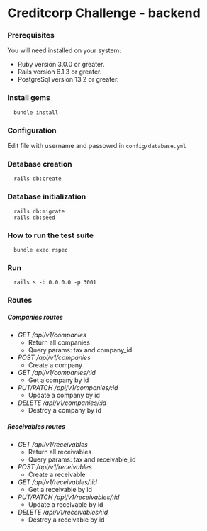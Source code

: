 # Creditcorp Challenge - backend

### Prerequisites

You will need installed on your system:
- Ruby version 3.0.0 or greater.
- Rails version 6.1.3 or greater.
- PostgreSql version 13.2 or greater.

### Install gems

  ```
    bundle install
  ```

### Configuration
  
  Edit file with username and passowrd in ``config/database.yml``

### Database creation
```
  rails db:create
```

### Database initialization
```
  rails db:migrate
  rails db:seed
  ```
### How to run the test suite
```
  bundle exec rspec
```

### Run
```
  rails s -b 0.0.0.0 -p 3001
```

### Routes
##### Companies routes
+ *GET /api/v1/companies*
  + Return all companies
  + Query params: tax and company_id
+ *POST /api/v1/companies*
  + Create a company
+ *GET /api/v1/companies/:id*
  + Get a company by id
+ *PUT/PATCH /api/v1/companies/:id*
  + Update a company by id
+ *DELETE /api/v1/companies/:id*
  + Destroy a company by id

##### Receivables routes
+ *GET /api/v1/receivables*
  + Return all receivables
  + Query params: tax and receivable_id
+ *POST /api/v1/receivables*
  + Create a receivable
+ *GET /api/v1/receivables/:id*
  + Get a receivable by id
+ *PUT/PATCH /api/v1/receivables/:id*
  + Update a receivable by id
+ *DELETE /api/v1/receivables/:id*
  + Destroy a receivable by id